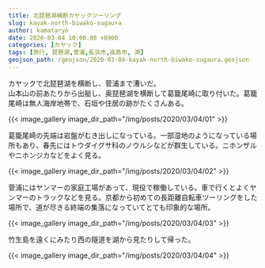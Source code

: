 ```yaml
---
title: 北琵琶湖横断カヤックツーリング
slug: kayak-north-biwako-sugaura
author: kamataryo
date: 2020-03-04 10:00:00 +0900
categories: [カヤック]
tags: [旅行, 琵琶湖,菅浦,長浜市,高島市, 湖]
geojson_path: /geojson/2020-03-04-kayak-north-biwako-sugaura.geojson
---
```


カヤックで北琵琶湖を横断し、菅浦まで漕いだ。  
山本山の前あたりから出艇し、奥琵琶湖を横断して葛籠尾崎に取り付いた。葛籠尾崎は無人海岸地帯で、石垣や住居の跡がたくさんある。

{{< image_gallery image_dir_path="/img/posts/2020/03/04/01" >}}

葛籠尾崎の先端は岩盤がむき出しになっている。一部湿地のようになっている場所もあり、春先にはトウダイグサ科のノウルシなどが群生している。ニホンザルやニホンジカなどをよく見る。

{{< image_gallery image_dir_path="/img/posts/2020/03/04/02" >}}

菅浦にはヤンマーの家庭工場があって、現役で稼働している。車で行くとよくヤンマーのトラックなどを見る。京都から初めての長距離自転車ツーリングをした場所で、道が尽きる終端の集落になっていてとても印象的な場所。

{{< image_gallery image_dir_path="/img/posts/2020/03/04/03" >}}

竹生島を遠くにみたり西の隧道を湖から見たりして帰った。

{{< image_gallery image_dir_path="/img/posts/2020/03/04/04" >}}
